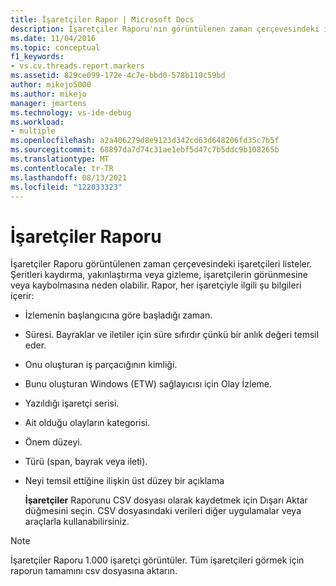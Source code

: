 ```yaml
---
title: İşaretçiler Rapor | Microsoft Docs
description: İşaretçiler Raporu'nın görüntülenen zaman çerçevesindeki işaretçileri nasıl listeleyeni ve kaydırmanın veya yakınlaştırmanın işaretçilerin görünmeye veya kaybolmasına nasıl neden olabileceğini öğrenin.
ms.date: 11/04/2016
ms.topic: conceptual
f1_keywords:
- vs.cv.threads.report.markers
ms.assetid: 829ce099-172e-4c7e-bbd0-578b110c59bd
author: mikejo5000
ms.author: mikejo
manager: jmartens
ms.technology: vs-ide-debug
ms.workload:
- multiple
ms.openlocfilehash: a2a406279d8e9123d342cd63d648206fd35c7b5f
ms.sourcegitcommit: 68897da7d74c31ae1ebf5d47c7b5ddc9b108265b
ms.translationtype: MT
ms.contentlocale: tr-TR
ms.lasthandoff: 08/13/2021
ms.locfileid: "122033323"
---
```

# <a name="markers-report"></a>İşaretçiler Raporu
İşaretçiler Raporu görüntülenen zaman çerçevesindeki işaretçileri listeler.  Şeritleri kaydırma, yakınlaştırma veya gizleme, işaretçilerin görünmesine veya kaybolmasına neden olabilir. Rapor, her işaretçiyle ilgili şu bilgileri içerir:

- İzlemenin başlangıcına göre başladığı zaman.

- Süresi. Bayraklar ve iletiler için süre sıfırdır çünkü bir anlık değeri temsil eder.

- Onu oluşturan iş parçacığının kimliği.

- Bunu oluşturan Windows (ETW) sağlayıcısı için Olay İzleme.

- Yazıldığı işaretçi serisi.

- Ait olduğu olayların kategorisi.

- Önem düzeyi.

- Türü (span, bayrak veya ileti).

- Neyi temsil ettiğine ilişkin üst düzey bir açıklama

  **İşaretçiler** Raporunu CSV dosyası olarak kaydetmek için Dışarı Aktar düğmesini seçin. CSV dosyasındaki verileri diğer uygulamalar veya araçlarla kullanabilirsiniz.

> [!NOTE]
> İşaretçiler Raporu 1.000 işaretçi görüntüler. Tüm işaretçileri görmek için raporun tamamını csv dosyasına aktarın.